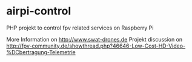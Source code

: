airpi-control
=============

PHP projekt to control fpv related services on Raspberry Pi

More Information on http://www.swat-drones.de
Projekt discussion on http://fpv-community.de/showthread.php?46646-Low-Cost-HD-Video-%DCbertragung-Telemetrie
